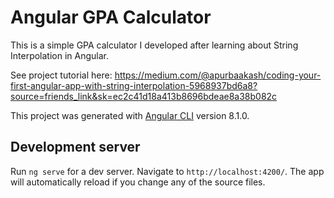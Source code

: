 # Angular GPA Calculator

This is a simple GPA calculator I developed after learning about String Interpolation in Angular. 

See project tutorial here: https://medium.com/@apurbaakash/coding-your-first-angular-app-with-string-interpolation-5968937bd6a8?source=friends_link&sk=ec2c41d18a413b8696bdeae8a38b082c



This project was generated with [Angular CLI](https://github.com/angular/angular-cli) version 8.1.0.

## Development server

Run `ng serve` for a dev server. Navigate to `http://localhost:4200/`. The app will automatically reload if you change any of the source files.


